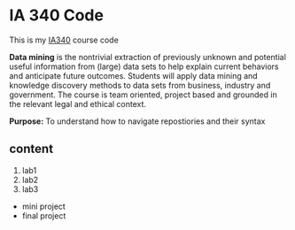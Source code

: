 # IA 340 Code

This is my [IA340](https://catalog.jmu.edu/preview_course_nopop.php?catoid=50&coid=258336) course code 

**Data mining** is the nontrivial extraction of previously unknown and potential useful information from (large) data sets to help explain current behaviors and anticipate future outcomes. Students will apply data mining and knowledge discovery methods to data sets from business, industry and government. The course is team oriented, project based and grounded in the relevant legal and ethical context.

**Purpose:** To understand how to navigate repostiories and their syntax

## content 

1. lab1
2. lab2
3. lab3

- mini project
- final project 
